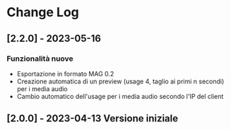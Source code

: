 # Change Log

## [2.2.0] - 2023-05-16

### Funzionalità nuove
- Esportazione in formato MAG 0.2
- Creazione automatica di un preview (usage 4, taglio ai primi n secondi) per i media audio
- Cambio automatico dell'usage per i media audio secondo l'IP del client

## [2.0.0] - 2023-04-13 Versione iniziale